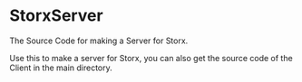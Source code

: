# StorxServer
The Source Code for making a Server for Storx. 

Use this to make a server for Storx, you can also get the source code of the Client in the main directory.